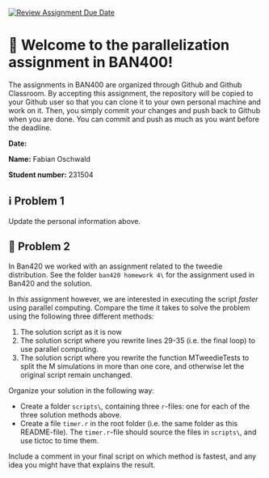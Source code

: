 [![Review Assignment Due Date](https://classroom.github.com/assets/deadline-readme-button-24ddc0f5d75046c5622901739e7c5dd533143b0c8e959d652212380cedb1ea36.svg)](https://classroom.github.com/a/B2U6ZLFM)
# :wave: Welcome to the parallelization assignment in BAN400!
The assignments in BAN400 are organized through Github and Github Classroom. By accepting this assignment, the repository will be copied to your Github user so that you can clone it to your own personal machine and work on it. Then, you simply commit your changes and push back to Github when you are done. You can commit and push as much as you want before the deadline.

**Date:**

**Name:** Fabian Oschwald

**Student number:** 231504

## :information_source: Problem 1
Update the personal information above.

## :milky_way: Problem 2

In Ban420 we worked with an assignment related to the tweedie distribution. See the folder `ban420 homework 4\` for the assignment used in Ban420 and the solution. 

In *this* assignment however, we are interested in executing the script *faster* using parallel computing. Compare the time it takes to solve the problem using the following three different methods: 

1. The solution script as it is now
2. The solution script where you rewrite lines 29-35 (i.e. the final loop) to use parallel computing.
3. The solution script where you rewrite the function MTweedieTests to split the M simulations in more than one core, and otherwise let the original script remain unchanged. 

Organize your solution in the following way: 
- Create a folder `scripts\`, containing three `r`-files: one for each of the three solution methods above. 
- Create a file `timer.r` in the root folder (i.e. the same folder as this README-file). The `timer.r`-file should source the files in `scripts\`, and use tictoc to time them. 

Include a comment in your final script on which method is fastest, and any idea you might have that explains the result. 
